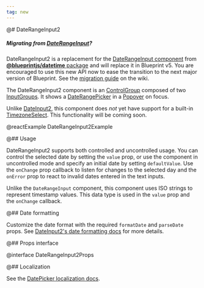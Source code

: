 ```yaml
---
tag: new
---
```


@# DateRangeInput2

<div class="@ns-callout @ns-intent-primary @ns-icon-info-sign">
    <h5 class="@ns-heading">

Migrating from [DateRangeInput](#datetime/daterangeinput)?

</h5>

DateRangeInput2 is a replacement for the [DateRangeInput component](#datetime/daterangeinput) from
[__@blueprintjs/datetime__ package](#datetime) and will replace it in Blueprint v5.
You are encouraged to use this new API now to ease the transition to the next major version of Blueprint.
See the [migration guide](https://github.com/palantir/blueprint/wiki/datetime2-component-migration)
on the wiki.

</div>

The DateRangeInput2 component is an [ControlGroup](#core/components/control-group) composed
of two [InputGroups](#core/components/text-inputs.input-group). It shows a
[DateRangePicker](#datetime/daterangepicker) in a [Popover](#core/components/popover)
on focus.

Unlike [DateInput2](#datetime2/date-input2), this component does _not_ yet have support for
a built-in [TimezoneSelect](#datetime2/timezone-select). This functionality will be coming soon.

<!-- It optionally shows a [TimezoneSelect](#datetime2/timezone-select) as the third
element in the ControlGroup, allowing the user to change the timezone of the selected date range. -->

@reactExample DateRangeInput2Example

@## Usage

DateRangeInput2 supports both controlled and uncontrolled usage. You can control
the selected date by setting the `value` prop, or use the component in
uncontrolled mode and specify an initial date by setting `defaultValue`.
Use the `onChange` prop callback to listen for changes to the selected day and
the `onError` prop to react to invalid dates entered in the text inputs.

Unlike the `DateRangeInput` component, this component uses ISO strings to represent timestamp values.
This data type is used in the `value` prop and the `onChange` callback.

@## Date formatting

Customize the date format with the required `formatDate` and `parseDate` props.
See [DateInput2's date formatting docs](#datetime2/date-input2.date-formatting) for more details.

@## Props interface

@interface DateRangeInput2Props

@## Localization

See the [DatePicker localization docs](#datetime/datepicker.localization).
